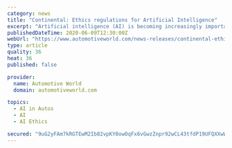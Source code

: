 ```yaml
---
category: news
title: "Continental: Ethics regulations for Artificial Intelligence"
excerpt: "Artificial intelligence (AI) is becoming increasingly important for mobility. That is why Continental has now developed a code of ethics for the use of such self-learning systems, making the technology company one of the pioneers of this industry."
publishedDateTime: 2020-06-09T12:30:00Z
webUrl: "https://www.automotiveworld.com/news-releases/continental-ethics-regulations-for-artificial-intelligence/"
type: article
quality: 36
heat: 36
published: false

provider:
  name: Automotive World
  domain: automotiveworld.com

topics:
  - AI in Autos
  - AI
  - AI Ethics

secured: "9uG2yFAm7kRGTEwM2Ib82vpKY0owOqFx6vGwzZnpr92wCL43tfdP19UFQXXwWLUY6LxUPTUBqqhKc1+tJZjGwI0Z1FnDQLe1Sf5YlY5Pb8DovMgoQoI7oCPlBoygJlN3N5+ISC4wPKgbYLQwo2rd9s8335dSxS6pfXxebRgc4svpc+s0DGpUaMtdMg+kYwZZFGn3716kLdeUxV1Jqv2kf5Wth7Gb6yIRO52nzGm3t9MzEHPjp0GsbfRXyu4uKjpvnNsEOL1N2qaQHAK9wjFSmRX1nCdy+Yis5OAdSRg2Tvj5/q/J3f8ld8d5IN18Pk4u;stBtiaa+sAJ8VojXUEyGuA=="
---
```


